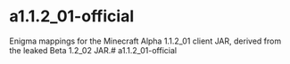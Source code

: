 # a1.1.2_01-official
Enigma mappings for the Minecraft Alpha 1.1.2_01 client JAR, derived from the leaked Beta 1.2_02 JAR.# a1.1.2_01-official
